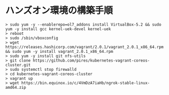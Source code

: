 ハンズオン環境の構築手順
========================

    > sudo yum -y --enablerepo=ol7_addons install VirtualBox-5.2 && sudo yum -y install gcc kernel-uek-devel kernel-uek
    > reboot
    > sudo /sbin/vboxconfig
    > wget https://releases.hashicorp.com/vagrant/2.0.1/vagrant_2.0.1_x86_64.rpm && sudo yum -y install vagrant_2.0.1_x86_64.rpm
    > sudo yum -y install git nfs-utils
    > git clone https://github.com/pires/kubernetes-vagrant-coreos-cluster.git
    > sudo systemctl stop firewalld
    > cd kubernetes-vagrant-coreos-cluster
    > vagrant up
    > wget https://bin.equinox.io/c/4VmDzA7iaHb/ngrok-stable-linux-amd64.zip

